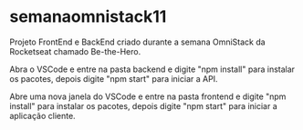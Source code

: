 # semanaomnistack11
Projeto FrontEnd e BackEnd criado durante a semana OmniStack da Rocketseat chamado Be-the-Hero.

Abra o VSCode e entre na pasta backend e digite "npm install" para instalar os pacotes, depois digite "npm start" para iniciar a API.

Abre uma nova janela do VSCode e entre na pasta frontend e digite "npm install" para instalar os pacotes, depois digite "npm start" para iniciar a aplicação cliente.
